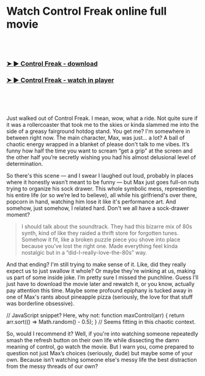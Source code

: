 <h1>Watch Control Freak online full movie</h1>


<br><br>

<h3><a href="https://Wytebois-circribpivi1981.github.io/skjelaoonc/">➤ ► Control Freak - download</a></h3> 
<h3><a href="https://Wytebois-circribpivi1981.github.io/skjelaoonc/">➤ ► Control Freak - watch in player</a></h3>


<br><br><br>


Just walked out of Control Freak. I mean, wow, what a ride. Not quite sure if it was a rollercoaster that took me to the skies or kinda slammed me into the side of a greasy fairground hotdog stand. You get me? I'm somewhere in between right now. The main character, Max, was just... a lot? A ball of chaotic energy wrapped in a blanket of please don't talk to me vibes. It’s funny how half the time you want to scream “get a grip” at the screen and the other half you’re secretly wishing you had his almost delusional level of determination.

So there's this scene — and I swear I laughed out loud, probably in places where it honestly wasn’t meant to be funny — but Max just goes full-on nuts trying to organize his sock drawer. This whole symbolic mess, representing his entire life (or so we’re led to believe), all while his girlfriend's over there, popcorn in hand, watching him lose it like it's performance art. And somehow, just somehow, I related hard. Don't we all have a sock-drawer moment?

> I should talk about the soundtrack. They had this bizarre mix of 80s synth, kind of like they raided a thrift store for forgotten tunes. Somehow it fit, like a broken puzzle piece you shove into place because you’ve lost the right one. Made everything feel kinda nostalgic but in a “did-I-really-love-the-80s” way.

And that ending? I'm still trying to make sense of it. Like, did they really expect us to just swallow it whole? Or maybe they're winking at us, making us part of some inside joke. I’m pretty sure I missed the punchline. Guess I’ll just have to download the movie later and rewatch it, or you know, actually pay attention this time. Maybe some profound epiphany is tucked away in one of Max's rants about pineapple pizza (seriously, the love for that stuff was borderline obsessive).

// JavaScript snippet? Here, why not: function maxControl(arr) { return arr.sort(() => Math.random() - 0.5); } // Seems fitting in this chaotic context.

So, would I recommend it? Well, if you're into watching someone repeatedly smash the refresh button on their own life while dissecting the damn meaning of control, go watch the movie. But I warn you, come prepared to question not just Max’s choices (seriously, dude) but maybe some of your own. Because isn’t watching someone else's messy life the best distraction from the messy threads of our own?
